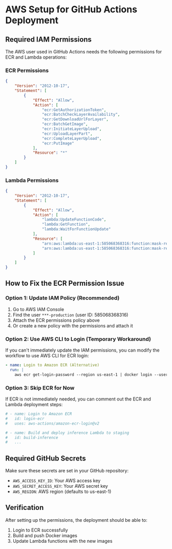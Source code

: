 # AWS Setup for GitHub Actions Deployment

## Required IAM Permissions

The AWS user used in GitHub Actions needs the following permissions for ECR and Lambda operations:

### ECR Permissions
```json
{
    "Version": "2012-10-17",
    "Statement": [
        {
            "Effect": "Allow",
            "Action": [
                "ecr:GetAuthorizationToken",
                "ecr:BatchCheckLayerAvailability",
                "ecr:GetDownloadUrlForLayer",
                "ecr:BatchGetImage",
                "ecr:InitiateLayerUpload",
                "ecr:UploadLayerPart",
                "ecr:CompleteLayerUpload",
                "ecr:PutImage"
            ],
            "Resource": "*"
        }
    ]
}
```

### Lambda Permissions
```json
{
    "Version": "2012-10-17",
    "Statement": [
        {
            "Effect": "Allow",
            "Action": [
                "lambda:UpdateFunctionCode",
                "lambda:GetFunction",
                "lambda:WaitForFunctionUpdate"
            ],
            "Resource": [
                "arn:aws:lambda:us-east-1:585068368316:function:mask-recommender-inference-staging",
                "arn:aws:lambda:us-east-1:585068368316:function:mask-recommender-training-staging"
            ]
        }
    ]
}
```

## How to Fix the ECR Permission Issue

### Option 1: Update IAM Policy (Recommended)
1. Go to AWS IAM Console
2. Find the user `***-production` (user ID: 585068368316)
3. Attach the ECR permissions policy above
4. Or create a new policy with the permissions and attach it

### Option 2: Use AWS CLI to Login (Temporary Workaround)
If you can't immediately update the IAM permissions, you can modify the workflow to use AWS CLI for ECR login:

```yaml
- name: Login to Amazon ECR (Alternative)
  run: |
    aws ecr get-login-password --region us-east-1 | docker login --username AWS --password-stdin ${{ steps.login-ecr.outputs.registry }}
```

### Option 3: Skip ECR for Now
If ECR is not immediately needed, you can comment out the ECR and Lambda deployment steps:

```yaml
# - name: Login to Amazon ECR
#   id: login-ecr
#   uses: aws-actions/amazon-ecr-login@v2

# - name: Build and deploy inference Lambda to staging
#   id: build-inference
#   ...
```

## Required GitHub Secrets

Make sure these secrets are set in your GitHub repository:
- `AWS_ACCESS_KEY_ID`: Your AWS access key
- `AWS_SECRET_ACCESS_KEY`: Your AWS secret key
- `AWS_REGION`: AWS region (defaults to us-east-1)

## Verification

After setting up the permissions, the deployment should be able to:
1. Login to ECR successfully
2. Build and push Docker images
3. Update Lambda functions with the new images